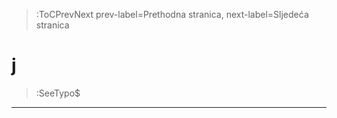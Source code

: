 > :ToCPrevNext prev-label=Prethodna stranica, next-label=Sljedeća stranica



# j

> :SeeTypo$

****
